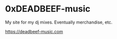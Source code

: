 # 0xDEADBEEF-music
My site for my dj mixes. Eventually merchandise, etc.

https://deadbeef-music.com
